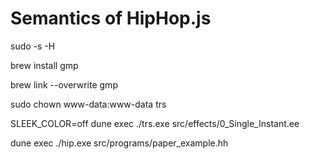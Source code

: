 # Semantics of HipHop.js

sudo -s -H

brew install gmp

brew link --overwrite gmp

sudo chown www-data:www-data trs


SLEEK_COLOR=off dune exec ./trs.exe src/effects/0_Single_Instant.ee

dune exec ./hip.exe src/programs/paper_example.hh





